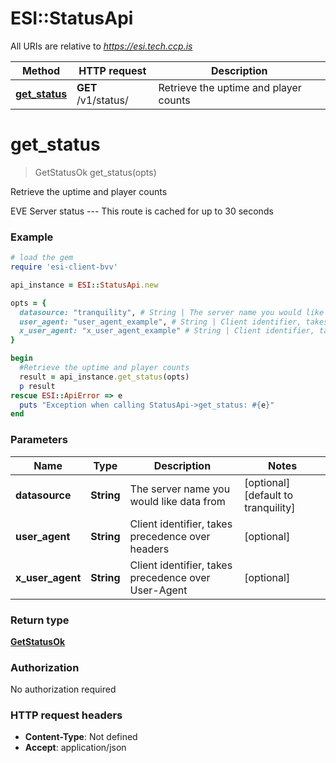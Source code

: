 # ESI::StatusApi

All URIs are relative to *https://esi.tech.ccp.is*

Method | HTTP request | Description
------------- | ------------- | -------------
[**get_status**](StatusApi.md#get_status) | **GET** /v1/status/ | Retrieve the uptime and player counts


# **get_status**
> GetStatusOk get_status(opts)

Retrieve the uptime and player counts

EVE Server status  ---  This route is cached for up to 30 seconds

### Example
```ruby
# load the gem
require 'esi-client-bvv'

api_instance = ESI::StatusApi.new

opts = { 
  datasource: "tranquility", # String | The server name you would like data from
  user_agent: "user_agent_example", # String | Client identifier, takes precedence over headers
  x_user_agent: "x_user_agent_example" # String | Client identifier, takes precedence over User-Agent
}

begin
  #Retrieve the uptime and player counts
  result = api_instance.get_status(opts)
  p result
rescue ESI::ApiError => e
  puts "Exception when calling StatusApi->get_status: #{e}"
end
```

### Parameters

Name | Type | Description  | Notes
------------- | ------------- | ------------- | -------------
 **datasource** | **String**| The server name you would like data from | [optional] [default to tranquility]
 **user_agent** | **String**| Client identifier, takes precedence over headers | [optional] 
 **x_user_agent** | **String**| Client identifier, takes precedence over User-Agent | [optional] 

### Return type

[**GetStatusOk**](GetStatusOk.md)

### Authorization

No authorization required

### HTTP request headers

 - **Content-Type**: Not defined
 - **Accept**: application/json



